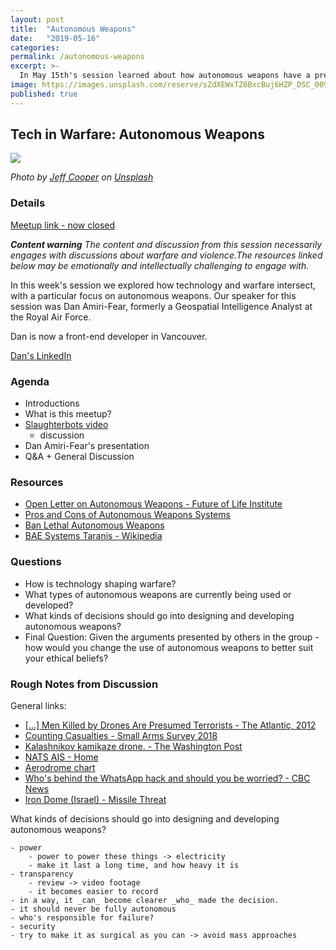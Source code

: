 ```yaml
---
layout: post
title:  "Autonomous Weapons"
date:   "2019-05-16"
categories: 
permalink: /autonomous-weapons
excerpt: >-
  In May 15th's session learned about how autonomous weapons have a presence in militaries around the world, and discussed the ethical issues surrounding their use.
image: https://images.unsplash.com/reserve/sZdXEWxTZ6BxcBuj6HZP_DSC_0090.JPG?ixlib=rb-1.2.1&auto=format&fit=crop&w=1347&q=80
published: true
---
```


## Tech in Warfare: Autonomous Weapons

![](https://images.unsplash.com/reserve/sZdXEWxTZ6BxcBuj6HZP_DSC_0090.JPG?ixlib=rb-1.2.1&auto=format&fit=crop&w=1347&q=80)

_Photo by [Jeff Cooper](https://unsplash.com/photos/Onx4oPD6Qd4?utm_source=unsplash&utm_medium=referral&utm_content=creditCopyText) on [Unsplash](https://unsplash.com/search/photos/military?utm_source=unsplash&utm_medium=referral&utm_content=creditCopyText)_

### Details

[Meetup link - now closed](https://www.meetup.com/DevhubVancouver/events/261292346/)

_**Content warning** The content and discussion from this session necessarily engages with discussions about warfare and violence.The resources linked below may be emotionally and intellectually challenging to engage with._

In this week's session we explored how technology and warfare intersect, with a particular focus on autonomous weapons. Our speaker for this session was Dan Amiri-Fear, formerly a Geospatial Intelligence Analyst at the Royal Air Force.

Dan is now a front-end developer in Vancouver.

[Dan's LinkedIn](https://www.linkedin.com/in/danamirifear/)

### Agenda

- Introductions
- What is this meetup?
- [Slaughterbots video](https://www.youtube.com/watch?v=9CO6M2HsoIA)
	- discussion
- Dan Amiri-Fear's presentation
- Q&A + General Discussion

### Resources

- [Open Letter on Autonomous Weapons - Future of Life Institute](https://futureoflife.org/open-letter-autonomous-weapons/)
- [Pros and Cons of Autonomous Weapons Systems](https://www.armyupress.army.mil/Journals/Military-Review/English-Edition-Archives/May-June-2017/Pros-and-Cons-of-Autonomous-Weapons-Systems/)
- [Ban Lethal Autonomous Weapons](https://autonomousweapons.org/)
- [BAE Systems Taranis - Wikipedia](https://en.wikipedia.org/wiki/BAE_Systems_Taranis)

### Questions

- How is technology shaping warfare?
- What types of autonomous weapons are currently being used or developed?
- What kinds of decisions should go into designing and developing autonomous weapons?
- Final Question: Given the arguments presented by others in the group - how would you change the use of autonomous weapons to better suit your ethical beliefs? 

### Rough Notes from Discussion

General links:

- [[...] Men Killed by Drones Are Presumed Terrorists - The Atlantic, 2012](https://www.theatlantic.com/politics/archive/2012/05/under-obama-men-killed-by-drones-are-presumed-to-be-terrorists/257749/)
- [Counting Casualties - Small Arms Survey 2018](http://www.smallarmssurvey.org/fileadmin/docs/T-Briefing-Papers/SAS-SANA-BP-Counting-Casualties-Libya.pdf)
- [Kalashnikov kamikaze drone. - The Washington Post](https://www.washingtonpost.com/world/2019/02/23/kalashnikov-assault-rifle-changed-world-now-theres-kalashnikov-kamikaze-drone/?noredirect=on&utm_term=.74f89c21dbad)
- [NATS AIS - Home](http://www.nats-uk.ead-it.com/public/index.php?option=com_content&task=blogcategory&id=93&Itemid=142.html)
- [Aerodrome chart](http://www.ead.eurocontrol.int/eadbasic/pamslight-5B6ED05AC59C0CAE26957E39ACEAA204/7FE5QZZF3FXUS/EN/Charts/AD/NON_AIRAC/EG_AD_2_EGKK_2-1_en_2019-01-31.pdf)
- [Who's behind the WhatsApp hack and should you be worried? - CBC News](https://www.cbc.ca/news/canada/whatsapp-hack-nso-cbc-explains-1.5136061)
- [Iron Dome (Israel) - Missile Threat](https://missilethreat.csis.org/defsys/iron-dome/)


What kinds of decisions should go into designing and developing autonomous weapons?
	
	- power
		- power to power these things -> electricity
		- make it last a long time, and how heavy it is
	- transparency
		- review -> video footage
		- it becomes easier to record
	- in a way, it _can_ become clearer _who_ made the decision.
	- it should never be fully autonomous
	- who's responsible for failure?
	- security
	- try to make it as surgical as you can -> avoid mass approaches
